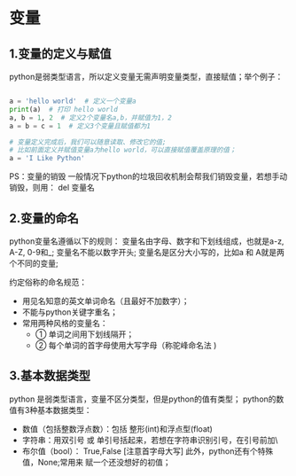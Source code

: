 # 变量

## 1.变量的定义与赋值

python是弱类型语言，所以定义变量无需声明变量类型，直接赋值；举个例子：

```python

a = 'hello world'  # 定义一个变量a
print(a)  # 打印 hello world
a, b = 1, 2  # 定义2个变量名a,b，并赋值为1，2
a = b = c = 1  # 定义3个变量且赋值都为1

# 变量定义完成后，我们可以随意读取、修改它的值;
# 比如前面定义并赋值变量a为hello world，可以直接赋值覆盖原理的值；
a = 'I Like Python'

```

PS：变量的销毁
一般情况下python的垃圾回收机制会帮我们销毁变量，若想手动销毁，则用： del 变量名

## 2.变量的命名

python变量名遵循以下的规则： 变量名由字母、数字和下划线组成，也就是a-z, A-Z, 0-9和_;
变量名不能以数字开头; 变量名是区分大小写的，比如a 和 A就是两个不同的变量;

约定俗称的命名规范：

- 用见名知意的英文单词命名（且最好不加数字）；
- 不能与python关键字重名；
- 常用两种风格的变量名：
    - ① 单词之间用下划线隔开；
    - ② 每个单词的首字母使用大写字母（称驼峰命名法 )

## 3.基本数据类型

python 是弱类型语言，变量不区分类型，但是python的值有类型；
python的数值有3种基本数据类型：

- 数值（包括整数浮点数）：包括 整形(int)和浮点型(float)
- 字符串：用双引号 或 单引号括起来，若想在字符串识别引号，在引号前加\
- 布尔值（bool）： True,False [注意首字母大写]
  此外，python还有个特殊值，None;常用来 赋一个还没想好的初值；





